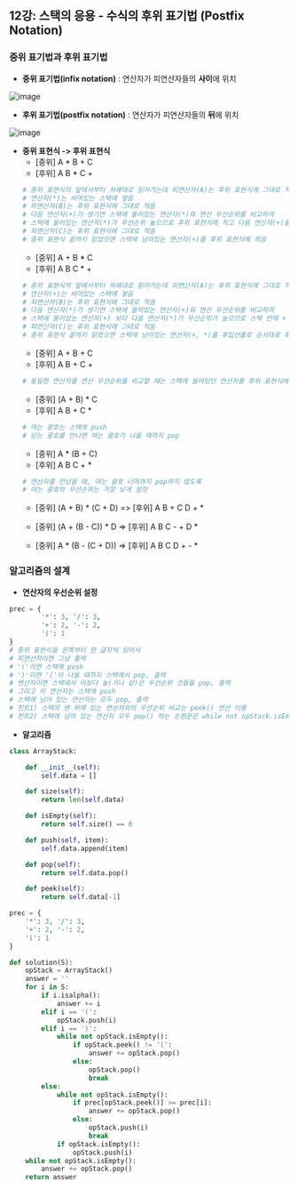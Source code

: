 ## 12강: 스택의 응용 - 수식의 후위 표기법 (Postfix Notation)

### 중위 표기법과 후위 표기법
* **중위 표기법(infix notation)** : 연산자가 피연산자들의 **사이**에 위치

![image](https://user-images.githubusercontent.com/109029407/200657398-729cc04d-271d-42db-9942-887a213e19cd.png)

* **후위 표기법(postfix notation)** : 연산자가 피연산자들의 **뒤**에 위치

![image](https://user-images.githubusercontent.com/109029407/200657550-72740a61-ff75-4e84-998f-c83c7c176f65.png)

* **중위 표현식 -> 후위 표현식**
  * [중위] A * B + C 
  * [후위] A B * C +
  ```python
  # 중위 표현식의 앞에서부터 차례대로 읽어가는데 피연산자(A)는 후위 표현식에 그대로 적음
  # 연산자(*)는 비어있는 스택에 쌓음
  # 피연산자(B)는 후위 표현식에 그대로 적음
  # 다음 연산자(+)가 생기면 스택에 들어있는 연산자(*)와 연산 우선순위를 비교하여
  # 스택에 들어있는 연산자(*)가 우선순위 높으므로 후위 표현식에 적고 다음 연산자(+)를 비어있는 스택에 쌓음
  # 피연산자(C)는 후위 표현식에 그대로 적음
  # 중위 표현식 끝까지 읽었으면 스택에 남아있는 연산자(+)를 후위 표현식에 적음
  ```
  * [중위] A + B * C
  * [후위] A B C * +
  ```python
  # 중위 표현식의 앞에서부터 차례대로 읽어가는데 피연산자(A)는 후위 표현식에 그대로 적음
  # 연산자(+)는 비어있는 스택에 쌓음
  # 피연산자(B)는 후위 표현식에 그대로 적음
  # 다음 연산자(*)가 생기면 스택에 들어있는 연산자(+)와 연산 우선순위를 비교하여
  # 스택에 들어있는 연산자(+) 보다 다음 연산자(*)가 우선순위가 높으므로 스택 안에 + 연산자 위에 쌓음
  # 피연산자(C)는 후위 표현식에 그대로 적음
  # 중위 표현식 끝까지 읽었으면 스택에 남아있는 연산자(+, *)를 후입선출로 순서대로 후위 표현식에 적음
  ```
  * [중위] A + B + C
  * [후위] A B + C +
  ```python
  # 동일한 연산자를 연산 우선순위를 비교할 때는 스택에 들어있던 연산자를 후위 표현식에 적음
  ```
  * [중위] (A + B) * C
  * [후위] A B + C *
  ```python
  # 여는 괄호는 스택에 push
  # 닫는 괄호를 만나면 여는 괄호가 나올 때까지 pop
  ```
  * [중위] A * (B + C)
  * [후위] A B C + *
  ```python
  # 연산자를 만났을 때, 여는 괄호 너머까지 pop하지 않도록
  # 여는 괄호의 우선순위는 가장 낮게 설정
  ```
  * [중위] (A + B) * (C + D) => [후위] A B + C D + *
  
  * [중위] (A + (B - C)) * D => [후위] A B C - + D *
  
  * [중위] A * (B - (C + D)) => [후위] A B C D + - *

### 알고리즘의 설계
* **연산자의 우선순위 설정**
```python
prec = {
        '*': 3, '/': 3,
        '+': 2, '-': 2,
        '(': 1
}
# 중위 표현식을 왼쪽부터 한 글자씩 읽어서
# 피연산자이면 그냥 출력
# '('이면 스택에 push
# ')'이면 '('이 나올 때까지 스택에서 pop, 출력
# 연산자이면 스택에서 이보다 높(거나 같)은 우선순위 것들을 pop, 출력
# 그리고 이 연산자는 스택에 push
# 스택에 남아 있는 연산자는 모두 pop, 출력
# 힌트1) 스택의 맨 위에 있는 연산자와의 우선순위 비교는 peek() 연산 이용
# 힌트2) 스택에 남아 있는 연산자 모두 pop() 하는 순환문은 while not opStack.isEmpty(): 이용
```
* **알고리즘**
```python
class ArrayStack:

    def __init__(self):
        self.data = []

    def size(self):
        return len(self.data)

    def isEmpty(self):
        return self.size() == 0

    def push(self, item):
        self.data.append(item)

    def pop(self):
        return self.data.pop()

    def peek(self):
        return self.data[-1]

prec = {
    '*': 3, '/': 3,
    '+': 2, '-': 2,
    '(': 1
}

def solution(S):
    opStack = ArrayStack()
    answer = ''
    for i in S:
        if i.isalpha():
            answer += i
        elif i == '(':
            opStack.push(i)
        elif i == ')':
            while not opStack.isEmpty():
                if opStack.peek() != '(':
                    answer += opStack.pop()
                else:
                    opStack.pop()
                    break
        else:
            while not opStack.isEmpty():
                if prec[opStack.peek()] >= prec[i]:
                    answer += opStack.pop()
                else:
                    opStack.push(i)
                    break
            if opStack.isEmpty():
                opStack.push(i)
    while not opStack.isEmpty():
        answer += opStack.pop()
    return answer
```
